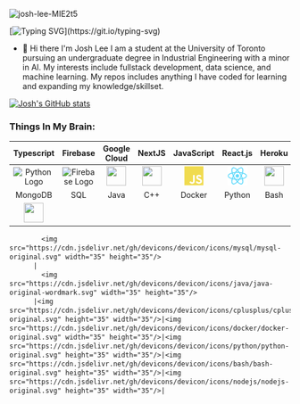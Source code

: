 <p align="left"> <img src="https://komarev.com/ghpvc/?username=josh-lee-MIE2t5" alt="josh-lee-MIE2t5" /> </p>

[![Typing SVG](https://readme-typing-svg.demolab.com?font=Fira+Code&pause=0&background=C3080000&width=600&lines=An+Engineer...;Bringing+ideas+to+reality.)](https://git.io/typing-svg)

- 👋 Hi there I'm Josh Lee I am a student at the University of Toronto pursuing an undergraduate degree in Industrial Engineering with a minor in AI. My interests include fullstack development, data science, and machine learning. My repos includes anything I have coded for learning and expanding my knowledge/skillset.

[![Josh's GitHub stats](https://github-readme-stats.vercel.app/api?username=josh-lee-MIE2t5&count_private=True&show_icons=True&theme=vue&hide=contribs,stars,issues)](https://github.com/anuraghazra/github-readme-stats)

### Things In My Brain: 
|Typescript|Firebase|Google Cloud|NextJS|JavaScript|React.js|Heroku|Git
|:-:|:-:|:-:|:-:|:-:|:-:|:-:|:-:|
|<img src="https://cdn.jsdelivr.net/gh/devicons/devicon/icons/typescript/typescript-original.svg" alt="Python Logo" width="35" height="35"/>|<img src="https://cdn.jsdelivr.net/gh/devicons/devicon/icons/firebase/firebase-plain.svg" alt="Firebase Logo" width="35" height="35"/>|<img src="https://cdn.jsdelivr.net/gh/devicons/devicon/icons/googlecloud/googlecloud-original.svg" width="35" height="35"/>|<img src="https://cdn.jsdelivr.net/gh/devicons/devicon/icons/nextjs/nextjs-line.svg" width="35" height="35"/>|<img src="https://raw.githubusercontent.com/devicons/devicon/master/icons/javascript/javascript-plain.svg" width="35" height="35"/>|<img src="https://raw.githubusercontent.com/devicons/devicon/master/icons/react/react-original.svg" height="35" width="35"/>|<img src="https://cdn.jsdelivr.net/gh/devicons/devicon/icons/heroku/heroku-plain.svg" height="35" width="35"/>|<img src="https://cdn.jsdelivr.net/gh/devicons/devicon/icons/git/git-original.svg" height="35" width="35"/>|
|MongoDB|SQL|Java|C++|Docker|Python|Bash|Node
|<img src="https://cdn.jsdelivr.net/gh/devicons/devicon/icons/mongodb/mongodb-original.svg" width="35" height="35"/>|
            <img src="https://cdn.jsdelivr.net/gh/devicons/devicon/icons/mysql/mysql-original.svg" width="35" height="35"/>
          |
            <img src="https://cdn.jsdelivr.net/gh/devicons/devicon/icons/java/java-original-wordmark.svg" width="35" height="35"/>
          |<img src="https://cdn.jsdelivr.net/gh/devicons/devicon/icons/cplusplus/cplusplus-original.svg" height="35" width="35"/>|<img src="https://cdn.jsdelivr.net/gh/devicons/devicon/icons/docker/docker-original.svg" width="35" height="35"/>|<img src="https://cdn.jsdelivr.net/gh/devicons/devicon/icons/python/python-original.svg" height="35" width="35"/>|<img src="https://cdn.jsdelivr.net/gh/devicons/devicon/icons/bash/bash-original.svg" height="35" width="35"/>|<img src="https://cdn.jsdelivr.net/gh/devicons/devicon/icons/nodejs/nodejs-original.svg" height="35" width="35"/>|


<!--
**josh-lee-MIE2t5/josh-lee-MIE2t5** is a ✨ _special_ ✨ repository because its `README.md` (this file) appears on your GitHub profile.-->
